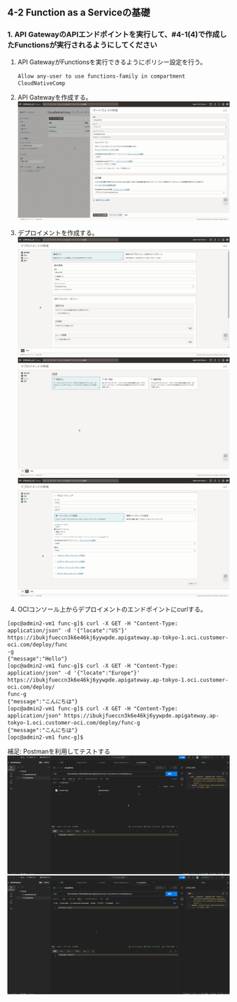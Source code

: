 ## 4-2 Function as a Serviceの基礎

### 1. API GatewayのAPIエンドポイントを実行して、#4-1(4)で作成したFunctionsが実行されるようにしてください

1. API GatewayがFunctionsを実行できるようにポリシー設定を行う。
   ```
   Allow any-user to use functions-family in compartment CloudNativeComp
   ```

2. API Gatewayを作成する。
   ![apigateway](./images/apiGateway01.png)

3. デプロイメントを作成する。
  ![1/3](./images/apiGateway02.png)
  ![2/3](./images/apiGateway03.png)
  ![3/3](./images/apiGateway04.png)

4. OCIコンソール上からデプロイメントのエンドポイントにcurlする。

```console
[opc@admin2-vm1 func-g]$ curl -X GET -H "Content-Type: application/json" -d '{"locate":"US"}' https://ibukjfueccn3k6e46kj6yywpde.apigateway.ap-tokyo-1.oci.customer-oci.com/deploy/func
-g
{"message":"Hello"}
[opc@admin2-vm1 func-g]$ curl -X GET -H "Content-Type: application/json" -d '{"locate":"Europe"}' https://ibukjfueccn3k6e46kj6yywpde.apigateway.ap-tokyo-1.oci.customer-oci.com/deploy/
func-g
{"message":"こんにちは"}
[opc@admin2-vm1 func-g]$ curl -X GET -H "Content-Type: application/json" https://ibukjfueccn3k6e46kj6yywpde.apigateway.ap-tokyo-1.oci.customer-oci.com/deploy/func-g
{"message":"こんにちは"}
[opc@admin2-vm1 func-g]$ 
```

補足: Postmanを利用してテストする
![](./postman01.png)
![](./postman02.png)

